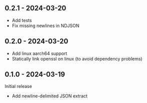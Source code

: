 ## 0.2.1 - 2024-03-20

- Add tests
- Fix missing newlines in NDJSON

## 0.2.0 - 2024-03-20

- Add linux aarch64 support
- Statically link openssl on linux (to avoid dependency problems)

## 0.1.0 - 2024-03-19

Initial release

- Add newline-delimited JSON extract
